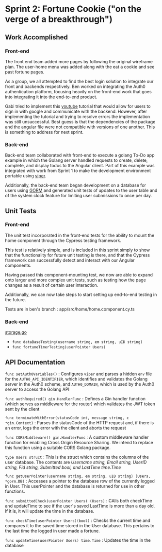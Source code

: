 # Sprint 2: Fortune Cookie ("on the verge of a breakthrough")

## Work Accomplished
### Front-end
The front end team added more pages by following the original wireframe plan. The user-home menu was added along with the eat a cookie and see past fortune pages. 

As a group, we all attempted to find the best login solution to integrate our front and backends respectively. Ben worked []() on integrating the Auth0 authentication platform, focusing heavily on the front-end work that goes into integrating it into the end-to-end product.

Gabi tried to implement this [youtube](https://www.youtube.com/watch?v=1hMvJsSDnvU) tutorial that would allow for users to sign in with google and communicate with the backend. However, after implementing the tutorial and trying to resolve errors the implementation was still unsuccessful. Best guess is that the dependencies of the package and the angular file were not compatible with versions of one another. This is something to address for next sprint.
### Back-end
Back-end team collaborated with front-end to execute a golang To-Do app example in which the Golang server handled requests to create, delete, complete, and display todos to the Angular client. Part of this example was integrated with work from Sprint 1 to make the development environment portable using [viper](https://github.com/spf13/viper).

Additionally, the back-end team began development on a database for users using [GORM](https://gorm.io/docs/index.html) and generated unit tests of updates to the user table and of the system clock feature for limiting user submissions to once per day.
## Unit Tests
### Front-end
The unit test incorporated in the front-end tests for the ability to mount the home component through the Cypress testing framework.

This test is relatively simple, and is included in this sprint simply to show that the functionality for future unit testing is there, and that the Cypress framework can successfully detect and interact with our Angular components.

Having passed this component-mounting test, we now are able to expand onto larger and more complex unit tests, such as testing how the page changes as a result of certain user interaction.

Additionally, we can now take steps to start setting up end-to-end testing in the future.

Tests are in ben's branch : app/src/home/home.component.cy.ts

### Back-end
[storage.go](https://github.com/mazohu/fortune-cookie/blob/alexia-5/storage.go)
- `func dataBaseTesting(username string, em string, uID string)`
- `func fortuneTimerTesting(userPointer Users)`
## API Documentation
`func setAuth0Variables()`
: Configures `viper` and parses a hidden `env` file for the `AUTH0_API_IDENTIFIER`, which identifies and validates the Golang server in the Auth0 scheme, and `AUTH0_DOMAIN`, which is used by the Auth0 server to access the Golang API

`func authRequired() gin.HandlerFunc`
: Defines a Gin handler function (which serves as middleware for the router) which validates the JWT token sent by the client

`func terminateWithError(statusCode int, message string, c *gin.Context)`
: Parses the statusCode of the HTTP request and, if there is an error, logs the error with the client and aborts the request

`func CORSMiddleware() gin.HandlerFunc`
: A custom middleware handler function for enabling Cross Origin Resource Sharing. We intend to replace this function using a suitable CORS Golang package.

`type Users struct`
: This is the struct which contains the columns of the user database. The contents are *Username  string, Email string, UserID string, Fid string, Submitted bool, and LastTime time.Time*

`func getUserPointer(username string, em string, uID string) (Users, *gorm.DB)`
: Accesses a pointer to the database row of the currently logged in User. This userPointer and the database is returned for use in other functions. 

`func submittedCheck(userPointer Users) (Users)`
: CAlls both checkTime and updateTime to see if the user's saved LastTime is more than a day old. If it is, it will update the time in the database. 

`func checkTime(userPointer Users)(bool)`
: Checks the current time and compares it to the saved time stored in the User database. This pertains to the last time the logged in user made a fortune. 

`func updateTime(userPointer Users) time.Time`
: Updates the time in the database
